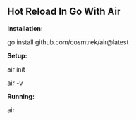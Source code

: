 ## Hot Reload In Go With Air

**Installation:**

go install github.com/cosmtrek/air@latest

**Setup:**

air init

air -v

**Running:**

air
